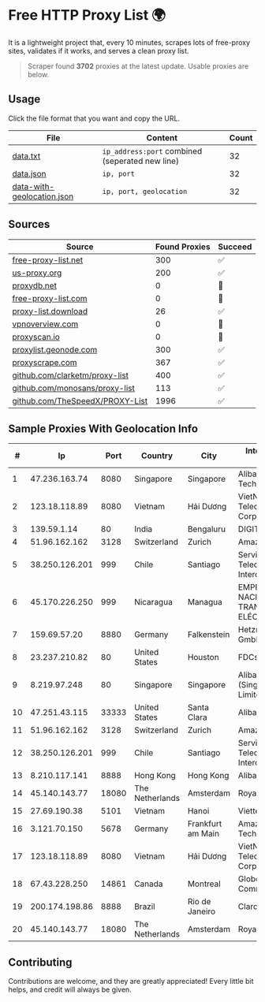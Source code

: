
# Free HTTP Proxy List 🌍

It is a lightweight project that, every 10 minutes, scrapes lots of free-proxy sites, validates if it works, and serves a clean proxy list.


> Scraper found **3702** proxies at the latest update. Usable proxies are below.

## Usage

Click the file format that you want and copy the URL.


|File|Content|Count|
|----|-------|-----|
|[data.txt](https://raw.githubusercontent.com/themiralay/Proxy-List-World/master/data.txt)|`ip_address:port` combined (seperated new line)|32|
|[data.json](https://raw.githubusercontent.com/themiralay/Proxy-List-World/master/data.json)|`ip, port`|32|
|[data-with-geolocation.json](https://raw.githubusercontent.com/themiralay/Proxy-List-World/master/data-with-geolocation.json)|`ip, port, geolocation`|32|

## Sources

|Source|Found Proxies|Succeed|
|------|-------------|-------|
|[free-proxy-list.net](https://free-proxy-list.net)|300|✅|
|[us-proxy.org](https://www.us-proxy.org)|200|✅|
|[proxydb.net](http://proxydb.net)|0|🚫|
|[free-proxy-list.com](https://free-proxy-list.com/?page=&port=&type%5B%5D=http&type%5B%5D=https&up_time=0&search=Search)|0|🚫|
|[proxy-list.download](https://www.proxy-list.download/HTTP)|26|✅|
|[vpnoverview.com](https://vpnoverview.com/privacy/anonymous-browsing/free-proxy-servers)|0|🚫|
|[proxyscan.io](https://www.proxyscan.io)|0|🚫|
|[proxylist.geonode.com](https://proxylist.geonode.com/api/proxy-list?limit=300&page=1&sort_by=lastChecked&sort_type=desc&protocols=http,https)|300|✅|
|[proxyscrape.com](https://api.proxyscrape.com/v2/?request=displayproxies&protocol=http&timeout=10000&country=all&ssl=all&anonymity=all)|367|✅|
|[github.com/clarketm/proxy-list](https://raw.githubusercontent.com/clarketm/proxy-list/master/proxy-list-raw.txt)|400|✅|
|[github.com/monosans/proxy-list](https://raw.githubusercontent.com/monosans/proxy-list/main/proxies/http.txt)|113|✅|
|[github.com/TheSpeedX/PROXY-List](https://raw.githubusercontent.com/TheSpeedX/PROXY-List/master/http.txt)|1996|✅|


## Sample Proxies With Geolocation Info

|#|Ip|Port|Country|City|Internet Service Provider|
|-|--|----|-------|----|-------------------------|
|1|47.236.163.74|8080|Singapore|Singapore|Alibaba (US) Technology Co., Ltd.|
|2|123.18.118.89|8080|Vietnam|Hải Dương|VietNam Post and Telecom Corporation|
|3|139.59.1.14|80|India|Bengaluru|DIGITALOCEAN|
|4|51.96.162.162|3128|Switzerland|Zurich|Amazon.com, Inc.|
|5|38.250.126.201|999|Chile|Santiago|Servicios De Telecomunicaciones Intercable Ltda.|
|6|45.170.226.250|999|Nicaragua|Managua|EMPRESA NACIONAL DE TRANSMISIÓN ELÉCTRICA|
|7|159.69.57.20|8880|Germany|Falkenstein|Hetzner Online GmbH|
|8|23.237.210.82|80|United States|Houston|FDCservers.net|
|9|8.219.97.248|80|Singapore|Singapore|Alibaba Cloud (Singapore) Private Limited|
|10|47.251.43.115|33333|United States|Santa Clara|Alibaba Cloud LLC|
|11|51.96.162.162|3128|Switzerland|Zurich|Amazon.com, Inc.|
|12|38.250.126.201|999|Chile|Santiago|Servicios De Telecomunicaciones Intercable Ltda.|
|13|8.210.117.141|8888|Hong Kong|Hong Kong|Alibaba.com LLC|
|14|45.140.143.77|18080|The Netherlands|Amsterdam|RoyaleHosting BV|
|15|27.69.190.38|5101|Vietnam|Hanoi|Viettel Group|
|16|3.121.70.150|5678|Germany|Frankfurt am Main|Amazon Technologies Inc.|
|17|123.18.118.89|8080|Vietnam|Hải Dương|VietNam Post and Telecom Corporation|
|18|67.43.228.250|14861|Canada|Montreal|GloboTech Communications|
|19|200.174.198.86|8888|Brazil|Rio de Janeiro|Claro S.A|
|20|45.140.143.77|18080|The Netherlands|Amsterdam|RoyaleHosting BV|



## Contributing

Contributions are welcome, and they are greatly appreciated! Every
little bit helps, and credit will always be given.

